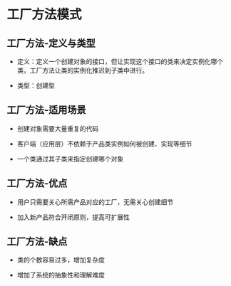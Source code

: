 # 工厂方法模式

## 工厂方法-定义与类型

* 定义：定义一个创建对象的接口，但让实现这个接口的类来决定实例化哪个类，工厂方法让类的实例化推迟到子类中进行。

* 类型：创建型

## 工厂方法-适用场景

* 创建对象需要大量重复的代码

* 客户端（应用层）不依赖于产品类实例如何被创建、实现等细节

* 一个类通过其子类来指定创建哪个对象

## 工厂方法-优点

* 用户只需要关心所需产品对应的工厂，无需关心创建细节

* 加入新产品符合开闭原则，提高可扩展性

## 工厂方法-缺点

* 类的个数容易过多，增加复杂度

* 增加了系统的抽象性和理解难度